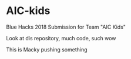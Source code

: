 # AIC-kids
Blue Hacks 2018 Submission for Team "AIC Kids"

Look at dis repository, much code, such wow

This is Macky pushing something